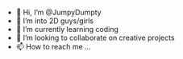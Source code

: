 - 👋 Hi, I’m @JumpyDumpty
- 👀 I’m into 2D guys/girls
- 🌱 I’m currently learning coding
- 💞️ I’m looking to collaborate on creative projects
- 📫 How to reach me ...

<!---
JumpyDumpty/JumpyDumpty is a ✨ special ✨ repository because its `README.md` (this file) appears on your GitHub profile.
You can click the Preview link to take a look at your changes.
--->
